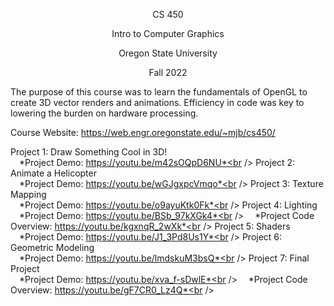 <p align="center">CS 450</p>

<p align="center">Intro to Computer Graphics</p>

<p align="center">Oregon State University</p>

<p align="center">Fall 2022</p>

The purpose of this course was to learn the fundamentals of OpenGL to create 3D vector renders and animations. Efficiency in code was key to lowering the burden on hardware processing.<br />

Course Website: https://web.engr.oregonstate.edu/~mjb/cs450/<br />

Project 1: Draw Something Cool in 3D!<br />
&emsp;*Project Demo: https://youtu.be/m42sOQpD6NU*<br />
Project 2: Animate a Helicopter<br />
&emsp;*Project Demo: https://youtu.be/wGJgxpcVmqo*<br />
Project 3: Texture Mapping<br />
&emsp;*Project Demo: https://youtu.be/o9ayuKtk0Fk*<br />
Project 4: Lighting<br />
&emsp;*Project Demo: https://youtu.be/BSb_97kXGk4*<br />
&emsp;*Project Code Overview: https://youtu.be/kgxnqR_2wXk*<br />
Project 5: Shaders<br />
&emsp;*Project Demo: https://youtu.be/J1_3Pd8Us1Y*<br />
Project 6: Geometric Modeling<br />
&emsp;*Project Demo: https://youtu.be/lmdskuM3bsQ*<br />
Project 7: Final Project<br />
&emsp;*Project Demo: https://youtu.be/xva_f-sDwlE*<br />
&emsp;*Project Code Overview: https://youtu.be/gF7CR0_Lz4Q*<br />
